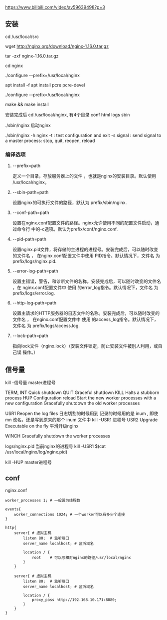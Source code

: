 https://www.bilibili.com/video/av59639498?p=3

## 安装

cd /usr/local/src

wget http://nginx.org/download/nginx-1.16.0.tar.gz

tar -zxf nginx-1.16.0.tar.gz

cd nginx

./configure --prefix=/usr/local/nginx

apt install -f
    apt install pcre  pcre-devel

./configure --prefix=/usr/local/nginx

make && make install

安装完成后 cd /usr/local/nginx, 有4个目录
    conf
    html
    logs
    sbin

./sbin/nginx    启动nginx

./sbin/nginx -h
    nginx -t        : test configuration and exit
    -s signal       : send signal to a master process: stop, quit, reopen, reload


### 编译选项

1. --prefix=path

    定义一个目录，存放服务器上的文件 ，也就是nginx的安装目录。默认使用
    /usr/local/nginx。

2. --sbin-path=path

    设置nginx的可执行文件的路径，默认为 prefix/sbin/nginx.

3. --conf-path=path

    设置在nginx.conf配置文件的路径。nginx允许使用不同的配置文件启动，通过命令行
    中的-c选项。默认为prefix/conf/nginx.conf.

4. --pid-path=path

    设置nginx.pid文件，将存储的主进程的进程号。安装完成后，可以随时改变的文件名
    ， 在nginx.conf配置文件中使用 PID指令。默认情况下，文件名 为
    prefix/logs/nginx.pid.

5. --error-log-path=path

    设置主错误，警告，和诊断文件的名称。安装完成后，可以随时改变的文件名 ，在
    nginx.conf配置文件中 使用 的error_log指令。默认情况下，文件名 为
    prefix/logs/error.log.

6. --http-log-path=path

    设置主请求的HTTP服务器的日志文件的名称。安装完成后，可以随时改变的文件名 ，
    在nginx.conf配置文件中 使用 的access_log指令。默认情况下，文件名 为
    prefix/logs/access.log.

7. --lock-path=path

    指向lock文件（nginx.lock）（安装文件锁定，防止安装文件被别人利用，或自己误
    操作。）




## 信号量

kill -信号量 master进程号

TERM, INT   Quick shutdown
QUIT    Graceful shutdown
KILL    Halts a stubborn process
HUP 
        Configuration reload
        Start the new worker processes with a new configuration
        Gracefully shutdown the old worker processes

USR1    Reopen the log files    日志切割的时候用到
        记录的时候用的是 inum , 即使 mn 改名，还是写到原来的那个 inum 文件中
        kill -USR1 进程号
USR2    Upgrade Executable on the fly   平滑升级nginx
        
WINCH   Gracefully shutdown the worker processes

logs/nginx.pid 当前nginx的进程号
kill -USR1 $(cat /usr/local/nginx/log/nginx.pid)

kill -HUP master进程号


## conf

nginx.conf

```
worker_processes 1; # 一般设为线程数

events{
    worker_connections 1024; # 一个worker可以有多少个连接
}

http{
    server{ # 虚拟主机
        listen 80;  # 监听端口
        server_name localhost; # 监听域名
        
        location / {
            root    # 可以写相对nginx的路径/usr/local/nginx
        }
    }

    server{ # 虚拟主机
        listen 80;  # 监听端口
        server_name localhost; # 监听域名
        
        location / {
            proxy_pass http://192.168.10.171:8080;
        }
    }
}
```
